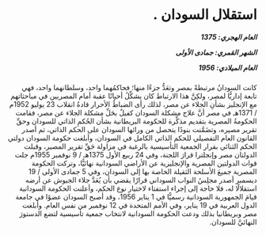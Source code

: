 <h1 dir="rtl">استقلال السودان .</h1>

<h5 dir="rtl">العام الهجري:  1375

الشهر القمري: جمادى الأولى

العام الميلادي: 1956</h5>

<p dir="rtl">كانت السودانُ مرتبطةً بمصر وتعَدُّ جزءًا منها؛ فحاكمُهما واحد، وسلطانهما واحد، فهي تابعة إداريًّا لمصر، ولكِنَّ هذا الارتباط كان يشكِّلُ أحيانًا عقبة أمام المصريين في مباحثاتهم مع الإنجليز بشأنِ الجلاء عن مصر، لذلك رأى الضباطُ الأحرار قادةُ انقلاب 23 يوليو 1952م / 1371هـ في مصر أنَّ علاج مشكلة السودان كفيلٌ بحَلِّ مشكلة الجلاء عن مصر، فقامت الحكومةُ المصرية بتقديم مذكِّرة للحكومة البريطانية بشأن الحُكمِ الذاتي للسودان وحقِّ تقرير مصيره، وتضَمَّنت بنودًا يتحصل من ورائها السودان على الحكم الذاتي، ثم أصدر القانون العام التفصيلي للحكم الذاتي الكامل في السودان، وأبلغت حكومة السودان دولتي الحكم الثنائي بقرار الجمعية التأسيسية بالرغبة في مزاولة حَقِّ تقرير المصير، وقبلت الدولتان مصر وإنجلترا قرارَ اللجنة، وفي 24 ربيع الأول 1375هـ / 9 نوفمبر 1955م جلت قوات الدولتين المصرية والإنجليزية عن الأراضي السودانية نهائيًّا، وتركت الحكومة المصرية جميعَ الأسلحة الثقيلة الخاصة بها إلى السودان، وفي 5 جمادى الأولى / 19 ديسمبر أصدر مجلِسُ النواب السوداني قرارًا يقضي بأن يُعَدَّ جلاء الجيوش عن أرضه استقلالًا له، فلا حاجة إلى إجراء استفتاء لاختيار نوع الحكم، وأعلنت الحكومة السودانية قيامَ الجمهورية السودانية رسميًّا في 1 يناير 1956، وقد أصبح السودان عضوًا في جامعة الدول العربية في 19 يناير، وفي الأمم المتحدة في 12 نوفمبر من نفس العام. وأبلغت مصر وبريطانيا بذلك ودعت الحكومة السودانية لانتخاب جمعية تأسيسية لتضع الدستورَ النهائيَّ للسودان.</p></br>
